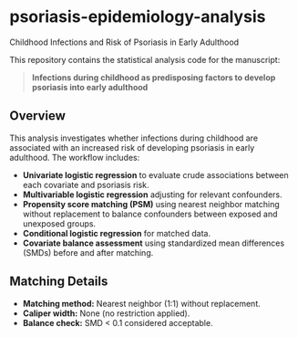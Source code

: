 # psoriasis-epidemiology-analysis

Childhood Infections and Risk of Psoriasis in Early Adulthood

This repository contains the statistical analysis code for the manuscript:

> **Infections during childhood as predisposing factors to develop psoriasis into early adulthood**  

## Overview

This analysis investigates whether infections during childhood are associated with an increased risk of developing psoriasis in early adulthood. The workflow includes:

- **Univariate logistic regression** to evaluate crude associations between each covariate and psoriasis risk.
- **Multivariable logistic regression** adjusting for relevant confounders.
- **Propensity score matching (PSM)** using nearest neighbor matching without replacement to balance confounders between exposed and unexposed groups.
- **Conditional logistic regression** for matched data.
- **Covariate balance assessment** using standardized mean differences (SMDs) before and after matching.

## Matching Details

- **Matching method:** Nearest neighbor (1:1) without replacement.
- **Caliper width:** None (no restriction applied).
- **Balance check:** SMD < 0.1 considered acceptable.

